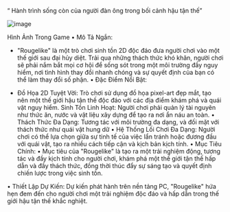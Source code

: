 “ Hành trình sống còn của người đàn ông trong bối cảnh hậu tận thế”

![image](https://github.com/nhkd1106/Roguelike/assets/99165450/d0a753b2-2cc5-4b9b-8b55-b93b4f6a40ea)

 
Hình Ảnh Trong Game
•	Mô Tả Ngắn:
-	"Rougelike" là một trò chơi sinh tồn 2D độc đáo đưa người chơi vào một thế giới sau đại hủy diệt. Trải qua những thách thức khó khăn, người chơi sẽ phải nắm bắt mọi cơ hội để sống sót trong một môi trường đầy nguy hiểm, nơi tình hình thay đổi nhanh chóng và sự quyết định của bạn có thể làm thay đổi số phận.
•	Đặc Điểm Nổi Bật:

-	Đồ Họa 2D Tuyệt Vời: Trò chơi sử dụng đồ họa pixel-art đẹp mắt, tạo nên một thế giới hậu tận thế độc đáo với các địa điểm khám phá và quái vật nguy hiểm.
Sinh Tồn Linh Hoạt: Người chơi phải quản lý tài nguyên như thức ăn, nước và vật liệu xây dựng để tạo ra nơi ẩn náu an toàn.
•	Thách Thức Đa Dạng: Tương tác với môi trường đa dạng, và đối mặt với thách thức như quái vật hung dữ 
•	Hệ Thống Lối Chơi Đa Dạng: Người chơi có thể lựa chọn giữa sự tinh tế của việc lẩn tránh hoặc đương đầu với quái vật, tạo ra nhiều cách tiếp cận và kịch bản kịch tính.
•	Mục Tiêu Chính:
•	Mục tiêu của "Rougelike" là tạo ra một trải nghiệm động, tương tác và đầy kịch tính cho người chơi, khám phá một thế giới tận thế hấp dẫn và đầy thách thức, đồng thời thúc đẩy sự sáng tạo và quyết định chiến lược trong việc sinh tồn.

•	Thiết Lập Dự Kiến: Dự kiến phát hành trên nền tảng PC, "Rougelike" hứa hẹn đem đến cho người chơi một trải nghiệm độc đáo và hấp dẫn trong thế giới hậu tận thế khắc nghiệt.
